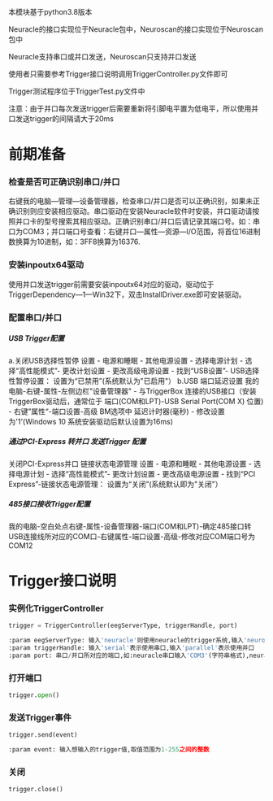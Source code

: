 本模块基于python3.8版本

Neuracle的接口实现位于Neuracle包中，Neuroscan的接口实现位于Neuroscan包中

Neuracle支持串口或并口发送，Neuroscan只支持并口发送

使用者只需要参考Trigger接口说明调用TriggerController.py文件即可

Trigger测试程序位于TriggerTest.py文件中

注意：由于并口每次发送trigger后需要重新将引脚电平置为低电平，所以使用并口发送trigger的间隔请大于20ms

# 前期准备

### 检查是否可正确识别串口/并口

右键我的电脑—管理—设备管理器，检查串口/并口是否可以正确识别，如果未正确识别则应安装相应驱动。串口驱动在安装Neuracle软件时安装，并口驱动请按照并口卡的型号搜索其相应驱动。正确识别串口/并口后请记录其端口号。如：串口为COM3；并口端口号查看：右键并口—属性—资源—I/O范围，将首位16进制数换算为10进制，如：3FF8换算为16376.

### 安装inpoutx64驱动

使用并口发送trigger前需要安装inpoutx64对应的驱动，驱动位于TriggerDependency—1—Win32下，双击InstallDriver.exe即可安装驱动。

### 配置串口/并口

##### USB Trigger配置

a.关闭USB选择性暂停
设置 - 电源和睡眠 - 其他电源设置 - 选择电源计划 - 选择“高性能模式”- 更改计划设置 - 更改高级电源设置 - 找到“USB设置”- USB选择性暂停设置： 设置为“已禁用”(系统默认为"已启用"）
b.USB 端口延迟设置
我的电脑-右键-属性-左侧边栏"设备管理器" - 与TriggerBox 连接的USB接口（安装TriggerBox驱动后，通常位于 端口(COM和LPT)-USB Serial Port(COM X) 位置) - 右键”属性“-端口设置-高级
BM选项中 延迟计时器(毫秒) - 修改设置为'1'(Windows 10 系统安装驱动后默认设置为16ms)

##### 通过PCI-Express 转并口 发送Trigger 配置

关闭PCI-Express并口 链接状态电源管理
设置 - 电源和睡眠 - 其他电源设置 - 选择电源计划 - 选择“高性能模式”- 更改计划设置 - 更改高级电源设置 - 找到“PCI Express”-链接状态电源管理： 设置为“关闭”(系统默认即为"关闭"）

##### 485接口接收Trigger配置

我的电脑-空白处点右键-属性-设备管理器-端口(COM和LPT)-确定485接口转USB连接线所对应的COM口-右键属性-端口设置-高级-修改对应COM端口号为COM12

# Trigger接口说明

### 实例化TriggerController

```python
trigger = TriggerController(eegServerType, triggerHandle, port)
```

```python
:param eegServerType: 输入'neuracle'则使用neuracle的trigger系统,输入'neuroscan'则使用neuroscan的trigger系统
:param triggerHandle: 输入'serial'表示使用串口,输入'parallel'表示使用并口
:param port: 串口/并口所对应的端口,如:neuracle串口输入'COM3'(字符串格式),neuracle/neuroscan并口输入32760;
```

### 打开端口

```python
trigger.open()
```

### 发送Trigger事件

```python
trigger.send(event)
```

```python
:param event: 输入想输入的trigger值,取值范围为1-255之间的整数
```

### 关闭

```python
trigger.close()
```


